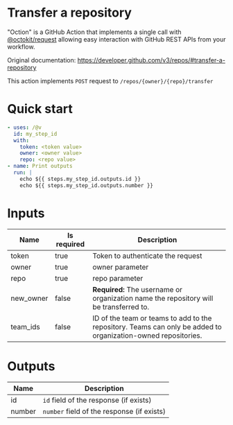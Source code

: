 # Transfer a repository

"Oction" is a GitHub Action that implements a single call with 
[@octokit/request](https://www.npmjs.com/package/@octokit/request)
allowing easy interaction with GitHub REST APIs from your workflow.

Original documentation: https://developer.github.com/v3/repos/#transfer-a-repository

This action implements `POST` request to `/repos/{owner}/{repo}/transfer`


# Quick start

```yaml
- uses: /@v
  id: my_step_id
  with:
    token: <token value>
    owner: <owner value>
    repo: <repo value>
- name: Print outputs
  run: |
    echo ${{ steps.my_step_id.outputs.id }}
    echo ${{ steps.my_step_id.outputs.number }}
```


# Inputs

| Name | Is required | Description |
|---|---|---|
|token|true|Token to authenticate the request
|owner|true|owner parameter
|repo|true|repo parameter
|new_owner|false|**Required:** The username or organization name the repository will be transferred to.
|team_ids|false|ID of the team or teams to add to the repository. Teams can only be added to organization-owned repositories.

# Outputs

| Name | Description |
|---|---|
|id|`id` field of the response (if exists)|
|number|`number` field of the response (if exists)|

